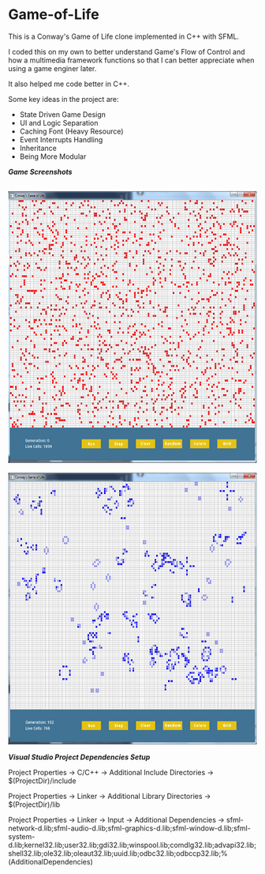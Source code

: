 # Game-of-Life

This is a Conway's Game of Life clone implemented in C++ with SFML.

I coded this on my own to better understand Game's Flow of Control and how a multimedia framework functions 
so that I can better appreciate when using a game enginer later.

It also helped me code better in C++.

Some key ideas in the project are: 
  - State Driven Game Design
  - UI and Logic Separation
  - Caching Font (Heavy Resource)
  - Event Interrupts Handling
  - Inheritance
  - Being More Modular

***Game Screenshots***

<br>
<img width="700" height="550" src="https://github.com/yf22zhan/Game-of-Life/blob/master/screenshots/game-of-life-1.PNG" />
<br>
<br>
<img width="700" height="550" src="https://github.com/yf22zhan/Game-of-Life/blob/master/screenshots/game-of-life-2.PNG" />
<br>

***Visual Studio Project Dependencies Setup***

Project Properties -> C/C++ -> Additional Include Directories -> $(ProjectDir)/include

Project Properties -> Linker -> Additional Library Directories -> $(ProjectDir)/lib

Project Properties -> Linker -> Input -> Additional Dependencies -> sfml-network-d.lib;sfml-audio-d.lib;sfml-graphics-d.lib;sfml-window-d.lib;sfml-system-d.lib;kernel32.lib;user32.lib;gdi32.lib;winspool.lib;comdlg32.lib;advapi32.lib;shell32.lib;ole32.lib;oleaut32.lib;uuid.lib;odbc32.lib;odbccp32.lib;%(AdditionalDependencies)
